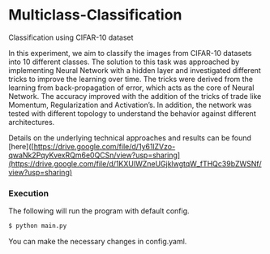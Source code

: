 # Multiclass-Classification
Classification using CIFAR-10 dataset

In this experiment, we aim to classify the images from CIFAR-10 datasets into 10 different classes. The solution to this task was approached by implementing
Neural Network with a hidden layer and investigated different tricks to improve the learning over time. The tricks were derived from the learning from back-propagation of error, which acts as the core of Neural Network. The accuracy 
improved with the addition of the tricks of trade like Momentum, Regularization and Activation’s. In addition, the network was tested with different topology to
understand the behavior against different architectures.

Details on the underlying technical approaches and results can be found [here]([https://drive.google.com/file/d/1y61lZVzo-qwaNk2PqyKvexRQm6e0QCSn/view?usp=sharing](https://drive.google.com/file/d/1KXUIWZneUGjklwgtqW_fTHQc39bZWSNf/view?usp=sharing)

### Execution

The following will run the program with default config.
```bash
$ python main.py 
```

You can make the necessary changes in config.yaml.
